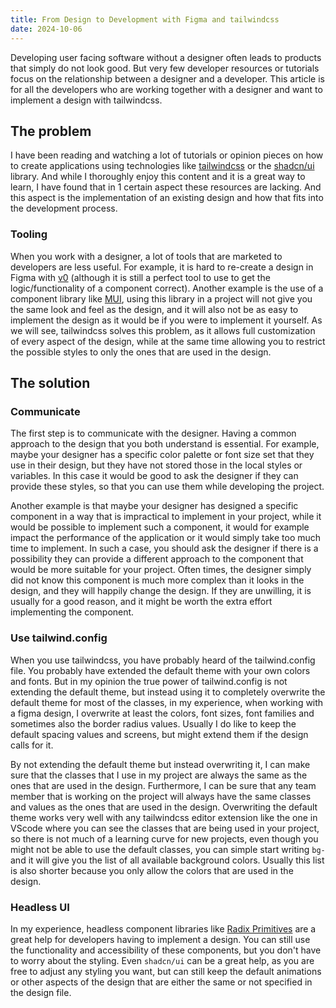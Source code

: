 ```yaml
---
title: From Design to Development with Figma and tailwindcss
date: 2024-10-06
---
```


Developing user facing software without a designer often leads to products that simply do not look good. But very few developer resources or tutorials focus on the relationship between a designer and a developer. This article is for all the developers who are working together with a designer and want to implement a design with tailwindcss.

## The problem

I have been reading and watching a lot of tutorials or opinion pieces on how to create applications using technologies like [tailwindcss](https://tailwindcss.com/) or the [shadcn/ui](https://ui.shadcn.com/) library. And while I thoroughly enjoy this content and it is a great way to learn, I have found that in 1 certain aspect these resources are lacking. And this aspect is the implementation of an existing design and how that fits into the development process.

### Tooling

When you work with a designer, a lot of tools that are marketed to developers are less useful. For example, it is hard to re-create a design in Figma with [v0](https://v0.dev/) (although it is still a perfect tool to use to get the logic/functionality of a component correct). Another example is the use of a component library like [MUI](https://mui.com/), using this library in a project will not give you the same look and feel as the design, and it will also not be as easy to implement the design as it would be if you were to implement it yourself. As we will see, tailwindcss solves this problem, as it allows full customization of every aspect of the design, while at the same time allowing you to restrict the possible styles to only the ones that are used in the design.

## The solution

### Communicate

The first step is to communicate with the designer. Having a common approach to the design that you both understand is essential. For example, maybe your designer has a specific color palette or font size set that they use in their design, but they have not stored those in the local styles or variables. In this case it would be good to ask the designer if they can provide these styles, so that you can use them while developing the project.

Another example is that maybe your designer has designed a specific component in a way that is impractical to implement in your project, while it would be possible to implement such a component, it would for example impact the performance of the application or it would simply take too much time to implement. In such a case, you should ask the designer if there is a possibility they can provide a different approach to the component that would be more suitable for your project. Often times, the designer simply did not know this component is much more complex than it looks in the design, and they will happily change the design. If they are unwilling, it is usually for a good reason, and it might be worth the extra effort implementing the component.

### Use tailwind.config

When you use tailwindcss, you have probably heard of the tailwind.config file. You probably have extended the default theme with your own colors and fonts. But in my opinion the true power of tailwind.config is not extending the default theme, but instead using it to completely overwrite the default theme for most of the classes, in my experience, when working with a figma design, I overwrite at least the colors, font sizes, font families and sometimes also the border radius values. Usually I do like to keep the default spacing values and screens, but might extend them if the design calls for it.

By not extending the default theme but instead overwriting it, I can make sure that the classes that I use in my project are always the same as the ones that are used in the design. Furthermore, I can be sure that any team member that is working on the project will always have the same classes and values as the ones that are used in the design. Overwriting the default theme works very well with any tailwindcss editor extension like the one in VScode where you can see the classes that are being used in your project, so there is not much of a learning curve for new projects, even though you might not be able to use the default classes, you can simple start writing `bg-` and it will give you the list of all available background colors. Usually this list is also shorter because you only allow the colors that are used in the design.

### Headless UI

In my experience, headless component libraries like [Radix Primitives](https://www.radix-ui.com/primitives) are a great help for developers having to implement a design. You can still use the functionality and accessibility of these components, but you don't have to worry about the styling. Even `shadcn/ui` can be a great help, as you are free to adjust any styling you want, but can still keep the default animations or other aspects of the design that are either the same or not specified in the design file.
